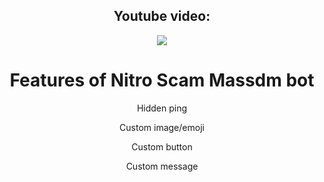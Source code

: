 <div align="center">

  ## Youtube video:
<a href="https://youtu.be/G1uiQ6h_wy4">
  <img src="https://media.discordapp.net/attachments/1027663182912815185/1042391610236874822/image.png"  />
</a>
  
# Features of Nitro Scam Massdm bot
  
Hidden ping
  
Custom image/emoji
  
Custom button
  
Custom message
